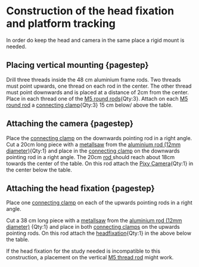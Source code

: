 # Construction of the head fixation and platform tracking

In order do keep the head and camera in the same place a rigid mount is needed.

## Placing vertical mounting {pagestep}

Drill three threads inside the 48 cm aluminium frame rods. Two threads must point upwards, one thread on each rod in the center. The other thread must point downwards and is placed at a distance of 2cm from the center. Place in each thread one of the [M5 round rods](framework.yml#M5Rod){Qty:3}. Attach on each [M5 round rod](framework.yml#M5Rod) a [connecting clamp](connectors.yml#12mmCC){Qty:3} 15 cm below/ above the table. 


## Attaching the camera {pagestep}

Place the [connecting clamp](connectors.yml#12mmCC) on the downwards pointing rod in a right angle. Cut a 20cm long piece with a [metallsaw](tools.yml#metallsaw) from the [aluminium rod (12mm diameter)](framework.yml#12mmRod){Qty:1} and place in the [connecting clamp](connectors.yml#12mmCC) on the downwards pointing rod in a right angle. The 20cm [rod ](framework.yml#12mmRod) should reach about 18cm towards the center of the table. On this rod attach the [Pixy Camera](electronic.yml#PixyCam){Qty:1} in the center below the table.





## Attaching the head fixation {pagestep}

Place one [connecting clamp](connectors.yml#12mmCC) on each of the upwards pointing rods in a right angle. 

Cut a 38 cm long piece with a [metallsaw](tools.yml#metallsaw) from the [aluminium rod (12mm diameter)](framework.yml#12mmRod) {Qty:1} and place in both [connecting clamps](connectors.yml#12mmCC) on the upwards pointing rods. On this rod attach the [headfixation](electronic.yml#PixyCam){Qty:1} in the above below the table.

If the head fixation for the study needed is incompatible to this construction, a placement on the vertical [M5 thread rod](framework.yml#M5Rod) might work.